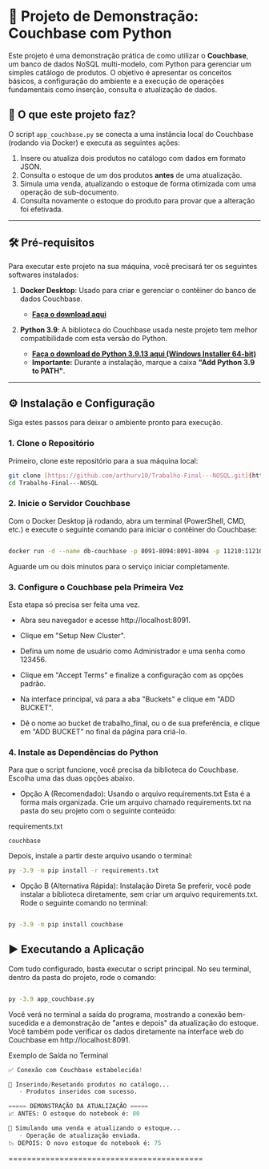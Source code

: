 # 🚀 Projeto de Demonstração: Couchbase com Python

Este projeto é uma demonstração prática de como utilizar o **Couchbase**, um banco de dados NoSQL multi-modelo, com Python para gerenciar um simples catálogo de produtos. O objetivo é apresentar os conceitos básicos, a configuração do ambiente e a execução de operações fundamentais como inserção, consulta e atualização de dados.

## 📖 O que este projeto faz?

O script `app_couchbase.py` se conecta a uma instância local do Couchbase (rodando via Docker) e executa as seguintes ações:
1.  Insere ou atualiza dois produtos no catálogo com dados em formato JSON.
2.  Consulta o estoque de um dos produtos **antes** de uma atualização.
3.  Simula uma venda, atualizando o estoque de forma otimizada com uma operação de sub-documento.
4.  Consulta novamente o estoque do produto para provar que a alteração foi efetivada.

---

## 🛠️ Pré-requisitos

Para executar este projeto na sua máquina, você precisará ter os seguintes softwares instalados:

1.  **Docker Desktop**: Usado para criar e gerenciar o contêiner do banco de dados Couchbase.
    * [**Faça o download aqui**](https://www.docker.com/products/docker-desktop/)

2.  **Python 3.9**: A biblioteca do Couchbase usada neste projeto tem melhor compatibilidade com esta versão do Python.
    * [**Faça o download do Python 3.9.13 aqui (Windows Installer 64-bit)**](https://www.python.org/ftp/python/3.9.13/python-3.9.13-amd64.exe)
    * **Importante:** Durante a instalação, marque a caixa **"Add Python 3.9 to PATH"**.

---

## ⚙️ Instalação e Configuração

Siga estes passos para deixar o ambiente pronto para execução.

### 1. Clone o Repositório

Primeiro, clone este repositório para a sua máquina local:
```bash
git clone [https://github.com/arthurv10/Trabalho-Final---NOSQL.git](https://github.com/arthurv10/Trabalho-Final---NOSQL.git)
cd Trabalho-Final---NOSQL
```

### 2. Inicie o Servidor Couchbase
Com o Docker Desktop já rodando, abra um terminal (PowerShell, CMD, etc.) e execute o seguinte comando para iniciar o contêiner do Couchbase:

```bash

docker run -d --name db-couchbase -p 8091-8094:8091-8094 -p 11210:11210 couchbase
```
Aguarde um ou dois minutos para o serviço iniciar completamente.

### 3. Configure o Couchbase pela Primeira Vez
Esta etapa só precisa ser feita uma vez.

* Abra seu navegador e acesse http://localhost:8091.

* Clique em "Setup New Cluster".

* Defina um nome de usuário como Administrador e uma senha como 123456.

* Clique em "Accept Terms" e finalize a configuração com as opções padrão.

* Na interface principal, vá para a aba "Buckets" e clique em "ADD BUCKET".

* Dê o nome ao bucket de trabalho_final, ou o de sua preferência, e clique em "ADD BUCKET" no final da página para criá-lo.

### 4. Instale as Dependências do Python
Para que o script funcione, você precisa da biblioteca do Couchbase. Escolha uma das duas opções abaixo.

* Opção A (Recomendado): Usando o arquivo requirements.txt
Esta é a forma mais organizada. Crie um arquivo chamado requirements.txt na pasta do seu projeto com o seguinte conteúdo:

requirements.txt
```
couchbase
```

Depois, instale a partir deste arquivo usando o terminal:

```bash
py -3.9 -m pip install -r requirements.txt
```

* Opção B (Alternativa Rápida): Instalação Direta
Se preferir, você pode instalar a biblioteca diretamente, sem criar um arquivo requirements.txt. Rode o seguinte comando no terminal:

```Bash

py -3.9 -m pip install couchbase
```
## ▶️ Executando a Aplicação
Com tudo configurado, basta executar o script principal. No seu terminal, dentro da pasta do projeto, rode o comando:

```Bash

py -3.9 app_couchbase.py
```
Você verá no terminal a saída do programa, mostrando a conexão bem-sucedida e a demonstração de "antes e depois" da atualização do estoque. Você também pode verificar os dados diretamente na interface web do Couchbase em http://localhost:8091.

Exemplo de Saída no Terminal
```python
✅ Conexão com Couchbase estabelecida!

📝 Inserindo/Resetando produtos no catálogo...
   - Produtos inseridos com sucesso.

===== DEMONSTRAÇÃO DA ATUALIZAÇÃO =====
📈 ANTES: O estoque do notebook é: 80

🔄 Simulando uma venda e atualizando o estoque...
   - Operação de atualização enviada.
📉 DEPOIS: O novo estoque do notebook é: 75
```
==========================================
